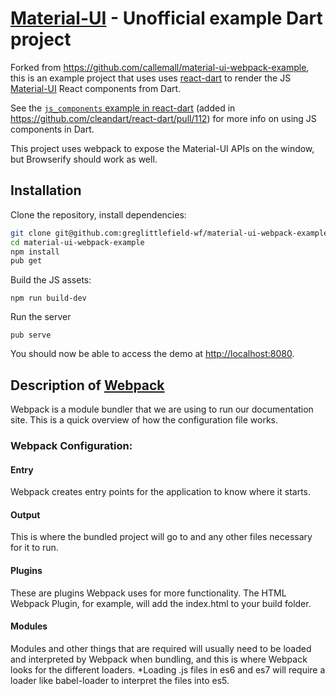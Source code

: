 # [Material-UI](http://callemall.github.io/material-ui/) - Unofficial example Dart project

Forked from <https://github.com/callemall/material-ui-webpack-example>, this is an example project that uses uses [react-dart](https://github.com/cleandart/react-dart) to render the JS [Material-UI](http://callemall.github.io/material-ui/) React components from Dart.

See the [`js_components` example in react-dart](https://github.com/greglittlefield-wf/react-dart/tree/js_components/example/js_components) (added in https://github.com/cleandart/react-dart/pull/112) for more info on using JS components in Dart.

This project uses webpack to expose the Material-UI APIs on the window, but Browserify should work as well.

## Installation

Clone the repository, install dependencies:
```sh
git clone git@github.com:greglittlefield-wf/material-ui-webpack-example.git
cd material-ui-webpack-example
npm install
pub get
```

Build the JS assets:
```
npm run build-dev
```

Run the server
```
pub serve
```

You should now be able to access the demo at <http://localhost:8080>.

## Description of [Webpack](http://webpack.github.io/docs/)

Webpack is a module bundler that we are using to run our documentation site.
This is a quick overview of how the configuration file works.

### Webpack Configuration:

#### Entry

Webpack creates entry points for the application to know where it starts.

#### Output

This is where the bundled project will go to and any other files necessary for it to run.

#### Plugins

These are plugins Webpack uses for more functionality.
The HTML Webpack Plugin, for example, will add the index.html to your build folder.

#### Modules

Modules and other things that are required will usually need to be loaded and interpreted by Webpack when bundling, and this is where Webpack looks for the different loaders.
*Loading .js files in es6 and es7 will require a loader like babel-loader to interpret the files into es5.
